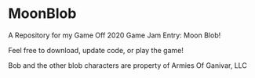 # MoonBlob
A Repository for my Game Off 2020 Game Jam Entry: Moon Blob!

Feel free to download, update code, or play the game! 

Bob and the other blob characters are property of Armies Of Ganivar, LLC
